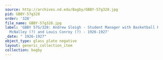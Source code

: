 ```yaml
---
source: http://archives.nd.edu/Bagby/GBBY-57g328.jpg
pid: GBBY-57g328
order: '328'
file_name: GBBY-57g328.jpg
label: 'GBBY 57G/328: Andrew Sleigh - Student Manager with Basketball Players: Vince
  McNalley (?) and Louis Conroy (?) - 1926-1927'
_date: " 1926-1927"
object_type: glass plate negative
layout: generic_collection_item
collection: bagby
---
```

